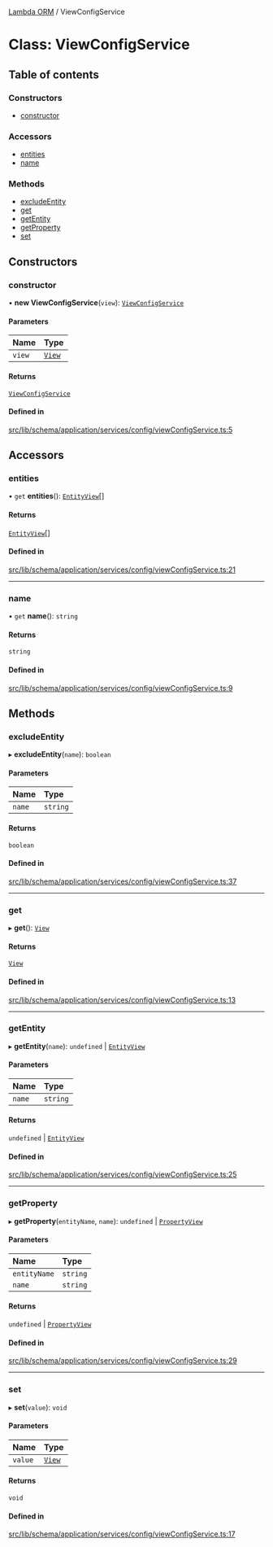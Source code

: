 [Lambda ORM](../README.md) / ViewConfigService

# Class: ViewConfigService

## Table of contents

### Constructors

- [constructor](ViewConfigService.md#constructor)

### Accessors

- [entities](ViewConfigService.md#entities)
- [name](ViewConfigService.md#name)

### Methods

- [excludeEntity](ViewConfigService.md#excludeentity)
- [get](ViewConfigService.md#get)
- [getEntity](ViewConfigService.md#getentity)
- [getProperty](ViewConfigService.md#getproperty)
- [set](ViewConfigService.md#set)

## Constructors

### constructor

• **new ViewConfigService**(`view`): [`ViewConfigService`](ViewConfigService.md)

#### Parameters

| Name | Type |
| :------ | :------ |
| `view` | [`View`](../interfaces/View.md) |

#### Returns

[`ViewConfigService`](ViewConfigService.md)

#### Defined in

[src/lib/schema/application/services/config/viewConfigService.ts:5](https://github.com/lambda-orm/lambdaorm-base/blob/41a05895716d06facf8eeb89fc05145036aa7b9b/src/lib/schema/application/services/config/viewConfigService.ts#L5)

## Accessors

### entities

• `get` **entities**(): [`EntityView`](../interfaces/EntityView.md)[]

#### Returns

[`EntityView`](../interfaces/EntityView.md)[]

#### Defined in

[src/lib/schema/application/services/config/viewConfigService.ts:21](https://github.com/lambda-orm/lambdaorm-base/blob/41a05895716d06facf8eeb89fc05145036aa7b9b/src/lib/schema/application/services/config/viewConfigService.ts#L21)

___

### name

• `get` **name**(): `string`

#### Returns

`string`

#### Defined in

[src/lib/schema/application/services/config/viewConfigService.ts:9](https://github.com/lambda-orm/lambdaorm-base/blob/41a05895716d06facf8eeb89fc05145036aa7b9b/src/lib/schema/application/services/config/viewConfigService.ts#L9)

## Methods

### excludeEntity

▸ **excludeEntity**(`name`): `boolean`

#### Parameters

| Name | Type |
| :------ | :------ |
| `name` | `string` |

#### Returns

`boolean`

#### Defined in

[src/lib/schema/application/services/config/viewConfigService.ts:37](https://github.com/lambda-orm/lambdaorm-base/blob/41a05895716d06facf8eeb89fc05145036aa7b9b/src/lib/schema/application/services/config/viewConfigService.ts#L37)

___

### get

▸ **get**(): [`View`](../interfaces/View.md)

#### Returns

[`View`](../interfaces/View.md)

#### Defined in

[src/lib/schema/application/services/config/viewConfigService.ts:13](https://github.com/lambda-orm/lambdaorm-base/blob/41a05895716d06facf8eeb89fc05145036aa7b9b/src/lib/schema/application/services/config/viewConfigService.ts#L13)

___

### getEntity

▸ **getEntity**(`name`): `undefined` \| [`EntityView`](../interfaces/EntityView.md)

#### Parameters

| Name | Type |
| :------ | :------ |
| `name` | `string` |

#### Returns

`undefined` \| [`EntityView`](../interfaces/EntityView.md)

#### Defined in

[src/lib/schema/application/services/config/viewConfigService.ts:25](https://github.com/lambda-orm/lambdaorm-base/blob/41a05895716d06facf8eeb89fc05145036aa7b9b/src/lib/schema/application/services/config/viewConfigService.ts#L25)

___

### getProperty

▸ **getProperty**(`entityName`, `name`): `undefined` \| [`PropertyView`](../interfaces/PropertyView.md)

#### Parameters

| Name | Type |
| :------ | :------ |
| `entityName` | `string` |
| `name` | `string` |

#### Returns

`undefined` \| [`PropertyView`](../interfaces/PropertyView.md)

#### Defined in

[src/lib/schema/application/services/config/viewConfigService.ts:29](https://github.com/lambda-orm/lambdaorm-base/blob/41a05895716d06facf8eeb89fc05145036aa7b9b/src/lib/schema/application/services/config/viewConfigService.ts#L29)

___

### set

▸ **set**(`value`): `void`

#### Parameters

| Name | Type |
| :------ | :------ |
| `value` | [`View`](../interfaces/View.md) |

#### Returns

`void`

#### Defined in

[src/lib/schema/application/services/config/viewConfigService.ts:17](https://github.com/lambda-orm/lambdaorm-base/blob/41a05895716d06facf8eeb89fc05145036aa7b9b/src/lib/schema/application/services/config/viewConfigService.ts#L17)

